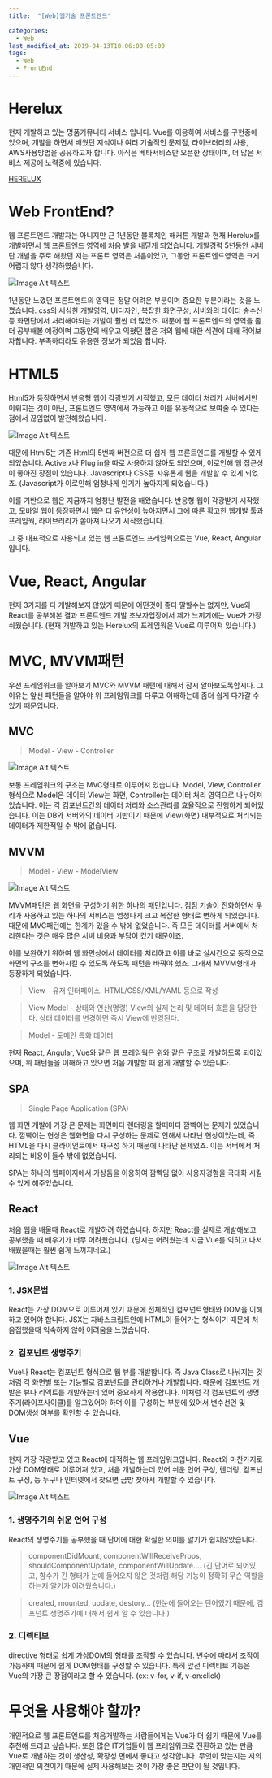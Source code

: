 ```yaml
---
title:  "[Web]웹기술 프론트엔드"

categories:
  - Web
last_modified_at: 2019-04-13T18:06:00-05:00
tags:
  - Web
  - FrontEnd
---
```


# Herelux
현재 개발하고 있는 명품커뮤니티 서비스 입니다. Vue를 이용하여 서비스를 구현중에 있으며, 개발을 하면서 배웠던 지식이나 여러 기술적인 문제점, 라이브러리의 사용, AWS사용방법을 공유하고자 합니다.
아직은 베타서비스만 오픈한 상태이며, 더 많은 서비스 제공에 노력중에 있습니다.

[HERELUX](http://www.herelux.com)

# Web FrontEnd?
웹 프론트엔드 개발자는 아니지만 근 1년동안 블록체인 해커톤 개발과 현재 Herelux를 개발하면서 웹 프론트엔드 영역에 처음 발을 내딛게 되었습니다.
개발경력 5년동안 서버단 개발을 주로 해왔던 저는 프론트 영역은 처음이었고, 그동안 프론트엔드영역은 크게 어렵지 않다 생각하였습니다.

![Image Alt 텍스트](/assets/img/frontend.png)

1년동안 느꼈던 프론트엔드의 영역은 정말 어려운 부분이며 중요한 부분이라는 것을 느꼈습니다. css의 세심한 개발영역, UI디자인, 복잡한 화면구성, 서버와의 데이터 송수신 등 화면단에서 처리해야되는 개발이 훨씬 더 많았죠.
때문에 웹 프론트엔드의 영역을 좀 더 공부해볼 예정이며 그동안의 배우고 익혔던 짧은 저의 웹에 대한 식견에 대해 적어보자합니다. 부족하더라도 유용한 정보가 되었음 합니다.

# HTML5
Html5가 등장하면서 반응형 웹이 각광받기 시작했고, 모든 데이터 처리가 서버에서만 이뤄지는 것이 아닌, 프론트엔드 영역에서 가능하고 이를 유동적으로 보여줄 수 있다는 점에서 끊임없이 발전해왔습니다.

![Image Alt 텍스트](/assets/img/html5.jpg)

때문에 Html5는 기존 Html의 5번째 버전으로 더 쉽게 웹 프론트엔드를 개발할 수 있게 되었습니다. Active x나 Plug in을 따로 사용하지 않아도 되었으며, 이로인해 웹 접근성이 좋아진 장점이 있습니다. Javascript나 CSS등 자유롭게 웹을 개발할 수 있게 되었죠. (Javascript가 이로인해 엄청나게 인기가 높아지게 되었습니다.)

이를 기반으로 웹은 지금까지 엄청난 발전을 해왔습니다. 반응형 웹이 각광받기 시작했고, 모바일 웹이 등장하면서 웹은 더 유연성이 높아지면서 그에 따른 확고한 웹개발 툴과 프레임웍, 라이브러리가 쏟아져 나오기 시작했습니다.

그 중 대표적으로 사용되고 있는 웹 프론트엔드 프레임웍으로는 Vue, React, Angular입니다.

# Vue, React, Angular
현재 3가지를 다 개발해보지 않았기 때문에 어떤것이 좋다 말할수는 없지만, Vue와 React를 공부해본 결과 프론트엔드 개발 초보자입장에서 제가 느끼기에는 Vue가 가장 쉬웠습니다. (현재 개발하고 있는 Herelux의 프레임웍은 Vue로 이루어져 있습니다.)

# MVC, MVVM패턴
우선 프레임워크를 알아보기 MVC와 MVVM 패턴에 대해서 잠시 알아보도록합시다. 그 이유는 앞선 패턴들을 알아야 위 프레임워크를 다루고 이해하는데 좀더 쉽게 다가갈 수 있기 때문입니다.

## MVC
> Model - View -  Controller

![Image Alt 텍스트](/assets/img/MVC.jpeg)

보통 프레임워크의 구조는 MVC형태로 이루어져 있습니다. Model, View, Controller 형식으로 Model은 데이터 View는 화면, Controller는 데이터 처리 영역으로 나누어져 있습니다. 이는 각 컴포넌트간의 데이터 처리와 소스관리를 효율적으로 진행하게 되어있습니다. 이는 DB와 서버와의 데이터 기반이기 때문에 View(화면) 내부적으로 처리되는 데이터가 제한적일 수 밖에 없습니다.

## MVVM
> Model - View - ModelView

![Image Alt 텍스트](/assets/img/MVVM패턴.png)

MVVM패턴은 웹 화면을 구성하기 위한 하나의 패턴입니다. 점점 기술이 진화하면서 우리가 사용하고 있는 하나의 서비스는 엄청나게 크고 복잡한 형태로 변하게 되었습니다. 때문에 MVC패턴에는 한계가 있을 수 밖에 없었습니다. 즉 모든 데이터를 서버에서 처리한다는 것은 매우 많은 서버 비용과 부담이 컸기 때문이죠.

이를 보완하기 위하여 웹 화면상에서 데이터를 처리하고 이를 바로 실시간으로 동적으로 화면의 구조를 변화시킬 수 있도록 하도록 패턴을 바꿔야 했죠.
그래서 MVVM형태가 등장하게 되었습니다.

> View - 유저 인터페이스. HTML/CSS/XML/YAML 등으로 작성

> View Model - 상태와 연산(명령) View의 실제 논리 및 데이터 흐름을 담당한다. 상태 데이터를 변경하면 즉시 View에 반영된다.

> Model - 도메인 특화 데이터

현재 React, Angular, Vue와 같은 웹 프레임웍은 위와 같은 구조로 개발하도록 되어있으며, 위 패턴들을 이해하고 있으면 처음 개발할 때 쉽게 개발할 수 있습니다.

## SPA
> Single Page Application (SPA)

웹 화면 개발에 가장 큰 문제는 화면마다 렌더링을 할때마다 깜빡이는 문제가 있었습니다. 깜빡이는 현상은 웹화면을 다시 구성하는 문제로 인해서 나타난 현상이었는데, 즉 HTML을 다시 클라이언트에서 재구성 하기 때문에 나타난 문제였죠. 이는 서버에서 처리되는 비용이 들수 밖에 없었습니다.

SPA는 하나의 웹페이지에서 가상돔을 이용하여 깜빡임 없이 사용자경험을 극대화 시킬 수 있게 해주었습니다.

## React
처음 웹을 배울때 React로 개발하려 하였습니다. 하지만 React를 실제로 개발해보고 공부했을 때 배우기가 너무 어려웠습니다..(당시는 어려웠는데 지금 Vue를 익히고 나서 배웠을때는 훨씬 쉽게 느껴지네요.)

![Image Alt 텍스트](/assets/img/react.png)

### 1. JSX문법

React는 가상 DOM으로 이루어져 있기 때문에 전체적인 컴포넌트형태와 DOM을 이해하고 있어야 합니다. JSX는 자바스크립트안에 HTML이 들어가는 형식이기 때문에 처음접했을때 익숙하지 않아 어려움을 느꼈습니다.

### 2. 컴포넌트 생명주기

Vue나 React는 컴포넌트 형식으로 웹 뷰를 개발합니다. 즉 Java Class로 나눠지는 것처럼 각 화면별 또는 기능별로 컴포넌트를 관리하거나 개발합니다. 때문에 컴포넌트 개발은 뷰나 리액트를 개발하는데 있어 중요하게 작용합니다. 이처럼 각 컴포넌트의 생명주기(라이프사이클)를 알고있어야 하며 이를 구성하는 부분에 있어서 변수선언 및 DOM생성 여부를 확인할 수 있습니다.

## Vue
현재 가장 각광받고 있고 React에 대적하는 웹 프레임워크입니다. React와 마찬가지로 가상 DOM형태로 이루어져 있고, 처음 개발하는데 있어 쉬운 언어 구성, 렌더링, 컴포넌트 구성, 등 누구나 인터넷에서 찾으면 금방 찾아서 개발할 수 있습니다.

![Image Alt 텍스트](/assets/img/vue.png)

### 1. 생명주기의 쉬운 언어 구성

React의 생명주기를 공부했을 때 단어에 대한 확실한 의미를 알기가 쉽지않았습니다.

> componentDidMount, componentWillReceiveProps, shouldComponentUpdate, componentWillUpdate....
(긴 단어로 되어있고, 함수가 긴 형태가 눈에 들어오지 않은 것처럼 해당 기능이 정확히 무슨 역할을 하는지 알기가 어려웠습니다.)

> created, mounted, update, destory...
(한눈에 들어오는 단어였기 때문에, 컴포넌트 생명주기에 대해서 쉽게 알 수 있습니다.)

### 2. 디렉티브
directive 형태로 쉽게 가상DOM의 형태를 조작할 수 있습니다. 변수에 따라서 조작이 가능하며 때문에 쉽게 DOM형태를 구성할 수 있습니다. 특히 앞선 디렉티브 기능은 Vue의 가장 큰 장점이라고 할 수 있습니다.
(ex: v-for, v-if, v-on:click)

# 무엇을 사용해야 할까?
개인적으로 웹 프론트엔드를 처음개발하는 사람들에게는 Vue가 더 쉽기 때문에 Vue를 추천해 드리고 싶습니다. 또한 많은 IT기업들이 웹 프레임워크로 전환하고 있는 만큼 Vue로 개발하는 것이 생산성, 확장성 면에서 좋다고 생각합니다.
무엇이 맞는지는 저의 개인적인 의견이기 때문에 실제 사용해보는 것이 가장 좋은 판단이 될 것입니다.
